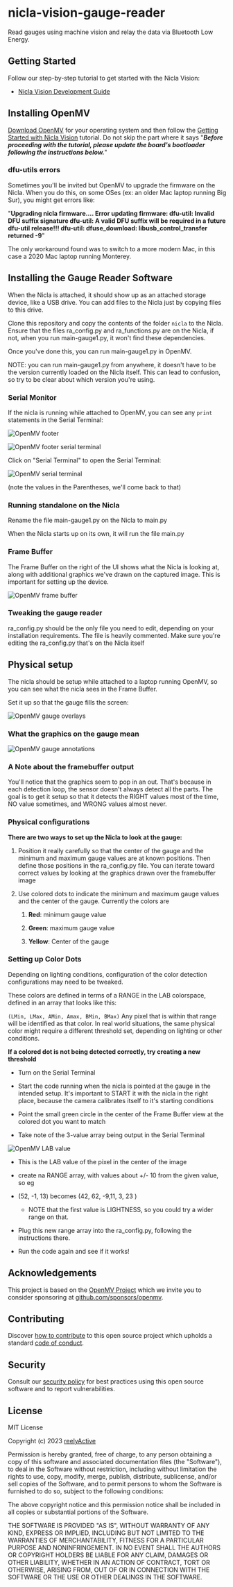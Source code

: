 nicla-vision-gauge-reader
=========================

Read gauges using machine vision and relay the data via Bluetooth Low Energy.


Getting Started
---------------

Follow our step-by-step tutorial to get started with the Nicla Vision:
- [Nicla Vision Development Guide](https://reelyactive.github.io/diy/nicla-vision-dev/)


Installing OpenMV
-----------------

[Download OpenMV](https://openmv.io/pages/download) for your operating system and then follow the [Getting Started with Nicla Vision](https://docs.arduino.cc/tutorials/nicla-vision/getting-started) tutorial.  Do not skip the part where it says "***Before proceeding with the tutorial, please update the board's bootloader following the instructions below.***"

### dfu-utils errors

Sometimes you'll be invited but OpenMV to upgrade the firmware on the Nicla. When you do this, on some OSes (ex: an older Mac laptop running Big Sur), you might get errors like:

"**Upgrading nicla firmware…. Error updating firmware: dfu-util: Invalid DFU suffix signature dfu-util: A valid DFU suffix will be required in a future dfu-util release!!! dfu-util: dfuse_download: libusb_control_transfer returned -9**"

The only workaround found was to switch to a more modern Mac, in this case a 2020 Mac laptop running Monterey.


Installing the Gauge Reader Software
------------------------------------

When the Nicla is attached, it should show up as an attached storage device, like a USB drive. You can add files to the Nicla just by copying files to this drive.

Clone this repository and copy the contents of the folder `nicla` to the Nicla.  Ensure that the files ra_config.py and ra_functions.py are on the Nicla, if not, when you run main-gauge1.py, it won't find these dependencies.

Once you've done this, you can run main-gauge1.py in OpenMV.

NOTE: you can run main-gauge1.py from anywhere, it doesn't have to be the version currently loaded on the Nicla itself. This can lead to confusion, so try to be clear about which version you're using.

### Serial Monitor

If the nicla is running while attached to OpenMV, you can see any `print` statements in the Serial Terminal:

![OpenMV footer](https://reelyactive.github.io/nicla-vision-gauge-reader/images/openmv-footer-serial-terminal-wide.png)

![OpenMV footer serial terminal](https://reelyactive.github.io/nicla-vision-gauge-reader/images/openmv-footer-serial-terminal-zoom.png)

Click on "Serial Terminal" to open the Serial Terminal:

![OpenMV serial terminal](https://reelyactive.github.io/nicla-vision-gauge-reader/images/openmv-serial-terminal.png)

(note the values in the Parentheses, we'll come back to that)

### Running standalone on the Nicla

Rename the file main-gauge1.py on the Nicla to main.py

When the Nicla starts up on its own, it will run the file main.py

### Frame Buffer

The Frame Buffer on the right of the UI shows what the Nicla is looking at, along with additional graphics we've drawn on the captured image. This is important for setting up the device.

![OpenMV frame buffer](https://reelyactive.github.io/nicla-vision-gauge-reader/images/openmv-frame-buffer.png)

### Tweaking the gauge reader

ra_config.py should be the only file you need to edit, depending on your installation requirements. The file is heavily commented. Make sure you're editing the ra_config.py that's on the Nicla itself


Physical setup
--------------

The nicla should be setup while attached to a laptop running OpenMV, so you can see what the nicla sees in the Frame Buffer.   

Set it up so that the gauge fills the screen:

![OpenMV gauge overlays](https://reelyactive.github.io/nicla-vision-gauge-reader/images/openmv-gauge-overlays.png)

### What the graphics on the gauge mean

![OpenMV gauge annotations](https://reelyactive.github.io/nicla-vision-gauge-reader/images/openmv-gauge-annotations.png)

### A Note about the framebuffer output

You'll notice that the graphics seem to pop in an out. That's because in each detection loop, the sensor doesn't always detect all the parts. The goal is to get it setup so that it detects the RIGHT values most of the time, NO value sometimes, and WRONG values almost never.

### Physical configurations

**There are two ways to set up the Nicla to look at the gauge:**

1.  Position it really carefully so that the center of the gauge and the minimum and maximum gauge values are at known positions. Then define those positions in the ra_config.py file. You can iterate toward correct values by looking at the graphics drawn over the framebuffer image

2. Use colored dots to indicate the minimum and maximum gauge values and the center of the gauge. Currently the colors are
   
   1. **Red**: minimum gauge value
   
   2. **Green**: maximum gauge value
   
   3. **Yellow**: Center of the gauge

### Setting up Color Dots

Depending on lighting conditions, configuration of the color detection configurations may need to be tweaked.

These colors are defined in terms of a RANGE in the LAB colorspace, defined in an array that looks like this: 

`(LMin, LMax, AMin, Amax, BMin, BMax)`
Any pixel that is within that range will be identified as that color. In real world situations, the same physical color might require a different threshold set, depending on lighting or other conditions.

**If a colored dot is not being detected correctly, try creating a new threshold**

- Turn on the Serial Terminal 

- Start the code running when the nicla is pointed at the gauge in the intended setup. It's important to START it with the nicla in the right place, because the camera calibrates itself to it's starting conditions

- Point the small green circle in the center of the Frame Buffer view at the colored dot you want to match

- Take note of the 3-value array being output in the Serial Terminal

![OpenMV LAB value](https://reelyactive.github.io/nicla-vision-gauge-reader/images/openmv-lab-value.png)

- This is the LAB value of the pixel in the center of the image

- create na RANGE array, with values about +/- 10 from the given value, so eg

- (52, -1, 13) becomes (42, 62, -9,11, 3, 23 )
  
  - NOTE that the first value is LIGHTNESS, so you could try a wider range on that.

- Plug this new range array into the ra_config.py, following the instructions there.

- Run the code again and see if it works!


Acknowledgements
----------------

This project is based on the [OpenMV Project](https://openmv.io/pages/about) which we invite you to consider sponsoring at [github.com/sponsors/openmv](https://github.com/sponsors/openmv).


Contributing
------------

Discover [how to contribute](CONTRIBUTING.md) to this open source project which upholds a standard [code of conduct](CODE_OF_CONDUCT.md).


Security
--------

Consult our [security policy](SECURITY.md) for best practices using this open source software and to report vulnerabilities.


License
-------

MIT License

Copyright (c) 2023 [reelyActive](https://www.reelyactive.com)

Permission is hereby granted, free of charge, to any person obtaining a copy of this software and associated documentation files (the "Software"), to deal in the Software without restriction, including without limitation the rights to use, copy, modify, merge, publish, distribute, sublicense, and/or sell copies of the Software, and to permit persons to whom the Software is furnished to do so, subject to the following conditions:

The above copyright notice and this permission notice shall be included in all copies or substantial portions of the Software.

THE SOFTWARE IS PROVIDED "AS IS", WITHOUT WARRANTY OF ANY KIND, EXPRESS OR
IMPLIED, INCLUDING BUT NOT LIMITED TO THE WARRANTIES OF MERCHANTABILITY,
FITNESS FOR A PARTICULAR PURPOSE AND NONINFRINGEMENT. IN NO EVENT SHALL THE
AUTHORS OR COPYRIGHT HOLDERS BE LIABLE FOR ANY CLAIM, DAMAGES OR OTHER
LIABILITY, WHETHER IN AN ACTION OF CONTRACT, TORT OR OTHERWISE, ARISING FROM,
OUT OF OR IN CONNECTION WITH THE SOFTWARE OR THE USE OR OTHER DEALINGS IN
THE SOFTWARE.
